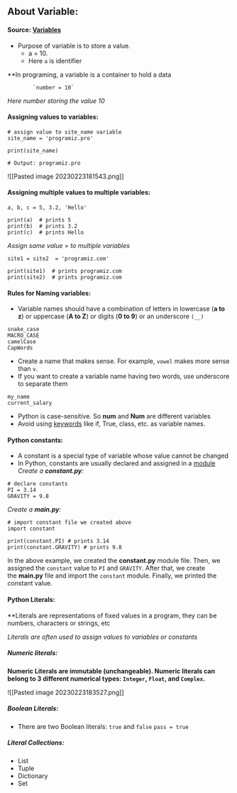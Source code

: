## About Variable:

#### Source: [Variables](https://www.programiz.com/python-programming/variables-constants-literals)

* Purpose of variable is to store a value. 
	* a = 10.
	* Here `a` is identifier

**In programing, a variable is a container to hold a data

			`number = 10`
*Here number storing the value 10*


#### Assigning values to variables:

```
# assign value to site_name variable
site_name = 'programiz.pro'

print(site_name)

# Output: programiz.pro

```

![[Pasted image 20230223181543.png]]


#### Assigning multiple values to multiple variables:

```
a, b, c = 5, 3.2, 'Hello'

print(a)  # prints 5
print(b)  # prints 3.2
print(c)  # prints Hello 
```

*Assign same value = to multiple variables*
```
site1 = site2  = 'programiz.com'

print(site1)  # prints programiz.com
print(site2)  # prints programiz.com
```


#### Rules for Naming variables:

* Variable names should have a combination of letters in lowercase (**a to z**) or uppercase (**A to Z**) or digits (**0 to 9**) or an underscore `(__)`
```
snake_case
MACRO_CASE
camelCase
CapWords
```

* Create a name that makes sense. For example, `vowel` makes more sense than `v`.
* If you want to create a variable name having two words, use underscore to separate them
```
my_name
current_salary
```
* Python is case-sensitive. So **num** and **Num** are different variables
*  Avoid using [keywords](https://www.programiz.com/python-programming/keywords-identifier) like if, True, class, etc. as variable names.

#### Python constants:

* A constant is a special type of variable whose value cannot be changed
* In Python, constants are usually declared and assigned in a [module](https://www.programiz.com/python-programming/modules)
*Create a **constant.py**:*
```
# declare constants 
PI = 3.14
GRAVITY = 9.8
```

*Create a **main.py**:*
```
# import constant file we created above
import constant

print(constant.PI) # prints 3.14
print(constant.GRAVITY) # prints 9.8
```

In the above example, we created the **constant.py** module file. Then, we assigned the `constant` value to `PI` and `GRAVITY`.
After that, we create the **main.py** file and import the `constant` module. Finally, we printed the constant value.

#### Python Literals:

**Literals are representations of fixed values in a program, they can be numbers, characters or strings, etc

*Literals are often used to assign values to variables or constants*

##### Numeric literals:
**Numeric Literals are immutable (unchangeable). Numeric literals can belong to 3 different numerical types: `Integer`, `Float`, and `Complex`.**

![[Pasted image 20230223183527.png]]


##### Boolean Literals:
* There are two Boolean literals: `true` and `false`
		`pass = true`

##### Literal Collections:
* List
* Tuple
* Dictionary
* Set
